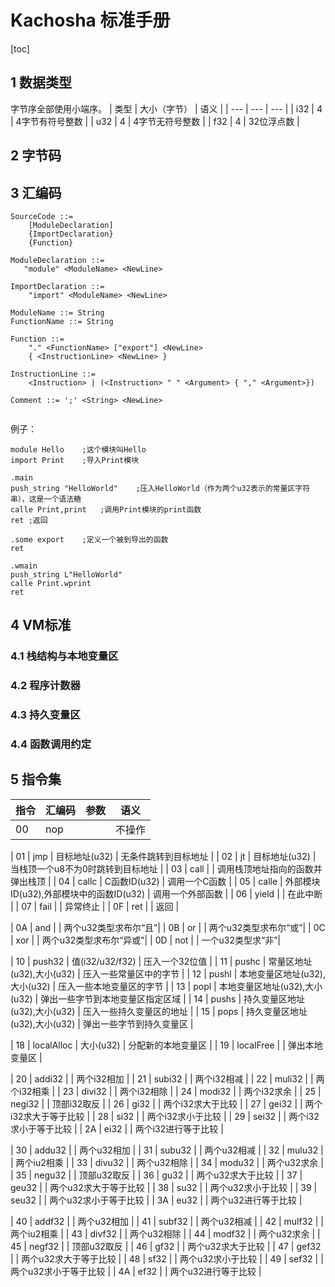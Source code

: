 # Kachosha 标准手册

[toc]

## 1 数据类型

字节序全部使用小端序。
| 类型 | 大小（字节） | 语义 |
| --- | --- | --- |
| i32 | 4 | 4字节有符号整数 |
| u32 | 4 | 4字节无符号整数 |
| f32 | 4 | 32位浮点数  |

## 2 字节码

## 3 汇编码
```bnf
SourceCode ::= 
    [ModuleDeclaration]
    {ImportDeclaration}
    {Function}
    
ModuleDeclaration ::=
   "module" <ModuleName> <NewLine>

ImportDeclaration ::=
    "import" <ModuleName> <NewLine>
    
ModuleName ::= String
FunctionName ::= String

Function ::= 
    "." <FunctionName> ["export"] <NewLine>
    { <InstructionLine> <NewLine> }
    
InstructionLine ::=
	<Instruction> | (<Instruction> " " <Argument> { "," <Argument>})
    
Comment ::= ';' <String> <NewLine>
    
```

例子：
```
module Hello	;这个模块叫Hello
import Print	;导入Print模块

.main
push_string "HelloWorld"	;压入HelloWorld（作为两个u32表示的常量区字符串），这是一个语法糖
calle Print,print	;调用Print模块的print函数
ret	;返回

.some export	;定义一个被到导出的函数
ret

.wmain
push_string L"HelloWorld"
calle Print.wprint
ret
```

## 4 VM标准
### 4.1 栈结构与本地变量区
### 4.2 程序计数器
### 4.3 持久变量区
### 4.4 函数调用约定

## 5 指令集

| 指令 | 汇编码 | 参数 | 语义 |
| --- | --- | --- | --- |
| 00 | nop | | 不操作 |

| 01 | jmp | 目标地址(u32) | 无条件跳转到目标地址 |
| 02 | jt | 目标地址(u32) | 当栈顶一个u8不为0时跳转到目标地址 |
| 03 | call | | 调用栈顶地址指向的函数并弹出栈顶 |
| 04 | callc | C函数ID(u32) | 调用一个C函数 |
| 05 | calle | 外部模块ID(u32),外部模块中的函数ID(u32) | 调用一个外部函数 |
| 06 | yield | | 在此中断 |
| 07 | fail | | 异常终止 |
| 0F | ret | | 返回 |

| 0A | and | | 两个u32类型求布尔“且”|
| 0B | or | | 两个u32类型求布尔“或”|
| 0C | xor | | 两个u32类型求布尔“异或”|
| 0D | not | | 一个u32类型求“非”|

| 10 | push32 | 值(i32/u32/f32) | 压入一个32位值 |
| 11 | pushc | 常量区地址(u32),大小(u32) | 压入一些常量区中的字节 |
| 12 | pushl | 本地变量区地址(u32),大小(u32) | 压入一些本地变量区的字节 |
| 13 | popl | 本地变量区地址(u32),大小(u32) | 弹出一些字节到本地变量区指定区域 |
| 14 | pushs | 持久变量区地址(u32),大小(u32) | 压入一些持久变量区的地址 |
| 15 | pops | 持久变量区地址(u32),大小(u32) | 弹出一些字节到持久变量区 |

| 18 | localAlloc | 大小(u32) | 分配新的本地变量区 |
| 19 | localFree | | 弹出本地变量区 |

| 20 | addi32 | | 两个i32相加 |
| 21 | subi32 | | 两个i32相减 |
| 22 | muli32 | | 两个i32相乘 |
| 23 | divi32 | | 两个i32相除 |
| 24 | modi32 | | 两个i32求余 |
| 25 | negi32 | | 顶部i32取反 |
| 26 | gi32 | | 两个i32求大于比较 |
| 27 | gei32 | | 两个i32求大于等于比较 |
| 28 | si32 | | 两个i32求小于比较 |
| 29 | sei32 | | 两个i32求小于等于比较 |
| 2A | ei32 | | 两个i32进行等于比较 |

| 30 | addu32 | | 两个u32相加 |
| 31 | subu32 | | 两个u32相减 |
| 32 | mulu32 | | 两个iu2相乘 |
| 33 | divu32 | | 两个u32相除 |
| 34 | modu32 | | 两个u32求余 |
| 35 | negu32 | | 顶部u32取反 |
| 36 | gu32 | | 两个u32求大于比较 |
| 37 | geu32 | | 两个u32求大于等于比较 |
| 38 | su32 | | 两个u32求小于比较 |
| 39 | seu32 | | 两个u32求小于等于比较 |
| 3A | eu32 | | 两个u32进行等于比较 |

| 40 | addf32 | | 两个u32相加 |
| 41 | subf32 | | 两个u32相减 |
| 42 | mulf32 | | 两个iu2相乘 |
| 43 | divf32 | | 两个u32相除 |
| 44 | modf32 | | 两个u32求余 |
| 45 | negf32 | | 顶部u32取反 |
| 46 | gf32 | | 两个u32求大于比较 |
| 47 | gef32 | | 两个u32求大于等于比较 |
| 48 | sf32 | | 两个u32求小于比较 |
| 49 | sef32 | | 两个u32求小于等于比较 |
| 4A | ef32 | | 两个u32进行等于比较 |



